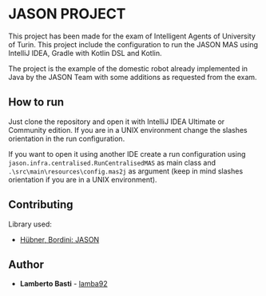 # JASON PROJECT

This project has been made for the exam of Intelligent Agents of University of Turin. This project include the configuration to run the JASON MAS using IntelliJ IDEA, Gradle with Kotlin DSL and Kotlin.

The project is the example of the domestic robot already implemented in Java by the JASON Team with some additions as requested from the exam.

## How to run
Just clone the repository and open it with IntelliJ IDEA Ultimate or Community edition. If you are in a UNIX environment change the slashes orientation in the run configuration.

If you want to open it using another IDE create a run configuration using `jason.infra.centralised.RunCentralisedMAS` as main class and `.\src\main\resources\config.mas2j` as argument (keep in mind slashes orientation if you are in a UNIX environment).

## Contributing
Library used:

-  [Hübner, Bordini: JASON](http://jason.sourceforge.net/wp/)

## Author

* **Lamberto Basti**  - [lamba92](https://github.com/lamba92)